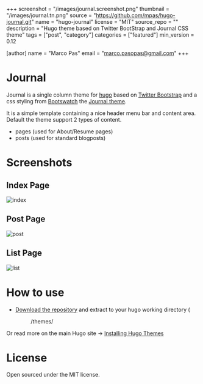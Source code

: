 +++
screenshot = "/images/journal.screenshot.png"
thumbnail = "/images/journal.tn.png"
source = "https://github.com/mpas/hugo-journal.git"
name = "hugo-journal"
license = "MIT"
source_repo = ""
description = "Hugo theme based on Twitter BootStrap and Journal CSS theme"
tags = ["post", "category"]
categories = ["featured"]
min_version = 0.12

[author]
    name = "Marco Pas"
    email = "marco.pasopas@gmail.com"
+++

Journal
==================

Journal is a single column theme for [hugo](http://hugo.spf13.com/) based on [Twitter Bootstrap](http://getbootstrap.com/) and a css styling from [Bootswatch](http://bootswatch.com/) the [Journal theme](http://bootswatch.com/journal/).

It is a simple template containing a nice header menu bar and content area. Default the theme support 2 types of content.

* pages (used for About/Resume pages)
* posts (used for standard blogposts)

# Screenshots

## Index Page
![index](http://mpas.github.io/hosted/img/hugo-journal/index.png)

## Post Page
![post](http://mpas.github.io/hosted/img/hugo-journal/post.png)

## List Page
![list](http://mpas.github.io/hosted/img/hugo-journal/list.png)

# How to use
* [Download the repository](https://github.com/mpas/hugo-journal/archive/master.zip) and extract to your hugo working directory (<dir>/themes/<themename>

Or read more on the main Hugo site -> [Installing Hugo Themes](http://hugo.spf13.com/themes/installing)

# License
Open sourced under the MIT license.
